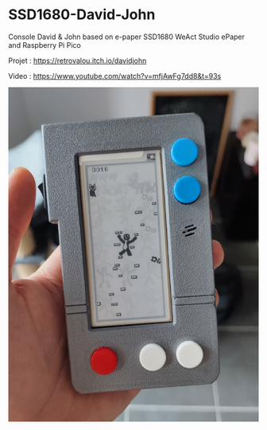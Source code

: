 # SSD1680-David-John
Console David &amp; John based on e-paper SSD1680 WeAct Studio ePaper and Raspberry Pi Pico


Projet : https://retrovalou.itch.io/davidjohn

Video : https://www.youtube.com/watch?v=mfjAwFg7dd8&t=93s

![Alt text](img/img.png?raw=true "David & John")


